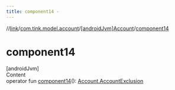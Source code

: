 ```yaml
---
title: component14 -
---
```

//[link](../../index.md)/[com.tink.model.account](../index.md)/[[androidJvm]Account](index.md)/[component14](component14.md)



# component14  
[androidJvm]  
Content  
operator fun [component14](component14.md)(): [Account.AccountExclusion](-account-exclusion/index.md)  



